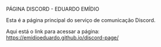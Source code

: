 PÁGINA DISCORD - EDUARDO EMÍDIO

Esta é a página principal do serviço de comunicação Discord. 

Aqui está o link para acessar a página: https://emidioeduardo.github.io/discord-page/
